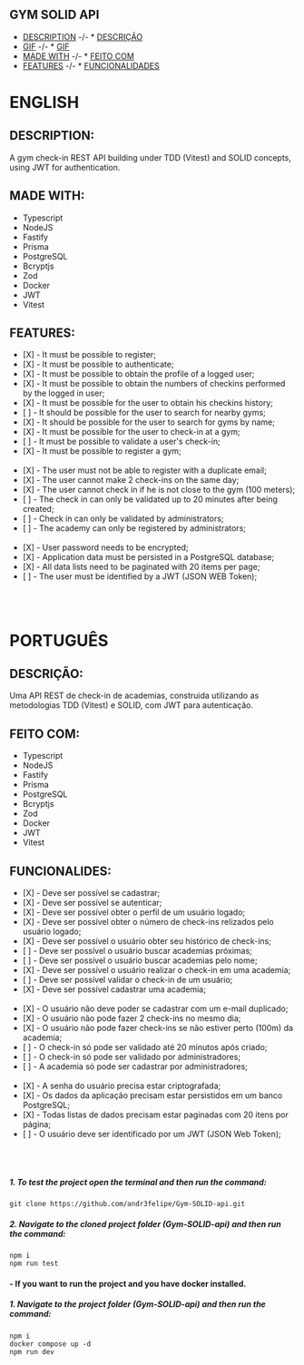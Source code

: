 ## GYM SOLID API
* [DESCRIPTION](#DESCRIPTION:) -/- * [DESCRIÇÃO](#DESCRIÇÃO:)
* [GIF](#GIF:) -/- * [GIF](#GIF:)
* [MADE WITH](#MADE-WITH:) -/- * [FEITO COM](#FEITO-COM:)
* [FEATURES](#FEATURES:) -/- * [FUNCIONALIDADES](#FUNCIONALIDADES:)

# ENGLISH

## DESCRIPTION:
<p>A gym check-in REST API building under TDD (Vitest) and SOLID concepts, using JWT for authentication.</p>

## MADE WITH:
<ul>
<li>Typescript</li>
<li>NodeJS</li>
<li>Fastify</li>
<li>Prisma</li>
<li>PostgreSQL</li>
<li>Bcryptjs</li>
<li>Zod</li>
<li>Docker</li>
<li>JWT</li>
<li>Vitest</li>
</ul>

## FEATURES:
<ul>
<li>[X] - It must be possible to register;</li>
<li>[X] - It must be possible to authenticate;</li>
<li>[X] - It must be possible to obtain the profile of a logged user;</li>
<li>[X] - It must be possible to obtain the numbers of checkins performed by the logged in user;</li>
<li>[X] - It must be possible for the user to obtain his checkins history;</li>
<li>[ ] - It should be possible for the user to search for nearby gyms;</li>
<li>[X] - It should be possible for the user to search for gyms by name;</li>
<li>[X] - It must be possible for the user to check-in at a gym;</li>
<li>[ ] - It must be possible to validate a user's check-in;</li>
<li>[X] - It must be possible to register a gym;</li>
<br>
<li>[X] - The user must not be able to register with a duplicate email;</li>
<li>[X] - The user cannot make 2 check-ins on the same day;</li>
<li>[X] - The user cannot check in if he is not close to the gym (100 meters);</li>
<li>[ ] - The check in can only be validated up to 20 minutes after being created;</li>
<li>[ ] - Check in can only be validated by administrators;</li>
<li>[ ] - The academy can only be registered by administrators;</li>
<br>
<li>[X] - User password needs to be encrypted;</li>
<li>[X] - Application data must be persisted in a PostgreSQL database;</li>
<li>[X] - All data lists need to be paginated with 20 items per page;</li>
<li>[ ] - The user must be identified by a JWT (JSON WEB Token);</li>
</ul>
<br>
<br>

# PORTUGUÊS

## DESCRIÇÃO:
<p>Uma API REST de check-in de academias, construida utilizando as metodologias TDD (Vitest) e SOLID, com JWT para autenticação.</p>

## FEITO COM:
<ul>
<li>Typescript</li>
<li>NodeJS</li>
<li>Fastify</li>
<li>Prisma</li>
<li>PostgreSQL</li>
<li>Bcryptjs</li>
<li>Zod</li>
<li>Docker</li>
<li>JWT</li>
<li>Vitest</li>
</ul>

## FUNCIONALIDES:
<ul>
<li>[X] - Deve ser possível se cadastrar;</li>
<li>[X] - Deve ser possível se autenticar;</li>
<li>[X] - Deve ser possível obter o perfil de um usuário logado;</li>
<li>[X] - Deve ser possível obter o número de check-ins relizados pelo usuário logado;</li>
<li>[X] - Deve ser possível o usuário obter seu histórico de check-ins;</li>
<li>[ ] - Deve ser possível o usuário buscar academias próximas;</li>
<li>[ ] - Deve ser possível o usuário buscar academias pelo nome;</li>
<li>[X] - Deve ser possível o usuário realizar o check-in em uma academia;</li>
<li>[ ] - Deve ser possível validar o check-in de um usuário;</li>
<li>[X] - Deve ser possível cadastrar uma academia;</li>
<br>
<li>[X] - O usuário não deve poder se cadastrar com um e-mail duplicado;</li>
<li>[X] - O usuário não pode fazer 2 check-ins no mesmo dia;</li>
<li>[X] - O usuário não pode fazer check-ins se não estiver perto (100m) da academia;</li>
<li>[ ] - O check-in só pode ser validado até 20 minutos após criado;</li>
<li>[ ] - O check-in só pode ser validado por administradores;</li>
<li>[ ] - A academia só pode ser cadastrar por administradores;</li>
<br>
<li>[X] - A senha do usuário precisa estar criptografada;</li>
<li>[X] - Os dados da aplicação precisam estar persistidos em um banco PostgreSQL;</li>
<li>[X] - Todas listas de dados precisam estar paginadas com 20 itens por página;</li>
<li>[ ] - O usuário deve ser identificado por um JWT (JSON Web Token);</li>
</ul>
<br>
<br>

##### 1. To test the project open the terminal and then run the command:
```
git clone https://github.com/andr3felipe/Gym-SOLID-api.git
```
##### 2. Navigate to the cloned project folder (Gym-SOLID-api) and then run the command:
```
npm i
npm run test
```

#### - If you want to run the project and you have docker installed.
##### 1. Navigate to the project folder (Gym-SOLID-api) and then run the command:
```
npm i
docker compose up -d
npm run dev
```
